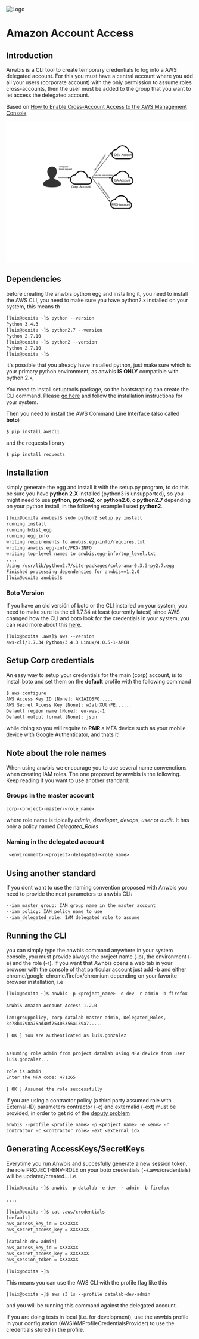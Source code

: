 ![Logo](static/logo.png "Logo")
# Amazon Account Access

## Introduction

Anwbis is a CLI tool to create temporary credentials to log into a AWS delegated account. For this you must have a central account where you add all your users (corporate account) with the only permission to assume roles cross-accounts, then the user must be added to the group that you want to let access the delegated account. 

Based on [How to Enable Cross-Account Access to the AWS Management Console](https://blogs.aws.amazon.com/security/post/Tx70F69I9G8TYG/How-to-enable-cross-account-access-to-the-AWS-Management-Console)

![Squema for auth](static/delegated.png "squema for auth")

## Dependencies

before creating the anwbis python egg and installing it, you need to install the AWS CLI, you need to make sure you have python2.x installed on your system, this means th

```
[luix@boxita ~]$ python --version
Python 3.4.3
[luix@boxita ~]$ python2.7 --version
Python 2.7.10
[luix@boxita ~]$ python2 --version
Python 2.7.10
[luix@boxita ~]$
```

it's possible that you already have installed python, just make sure which is your primary python environment, as anwbis **IS ONLY** compatible with python 2.x, 

You need to install setuptools package, so the bootstraping can create the CLI command. Please [go here](https://pypi.python.org/pypi/setuptools) and follow the installation instructions for your system.


Then you need to install the AWS Command Line Interface (also called **boto**)

```
$ pip install awscli
```

and the requests library

```
$ pip install requests
```

## Installation

simply generate the egg and install it with the setup.py program, to do this be sure you have **python 2.X** installed (python3 is unsupported), so you might need to use **python, python2, or python2.6, o python2.7** depending on your python install, in the following example I used **python2**.

```
[luix@boxita anwbis]$ sudo python2 setup.py install
running install
running bdist_egg
running egg_info
writing requirements to anwbis.egg-info/requires.txt
writing anwbis.egg-info/PKG-INFO
writing top-level names to anwbis.egg-info/top_level.txt
....
Using /usr/lib/python2.7/site-packages/colorama-0.3.3-py2.7.egg
Finished processing dependencies for anwbis==1.2.0
[luix@boxita anwbis]$
```

### Boto Version

If you have an old versión of boto or the CLI installed on your system, you need to make sure its the cli 1.7.34 at least (currently latest) since AWS changed how the CLI and boto look for the credentials in your system, you can read more about this [here](http://blogs.aws.amazon.com/security/post/Tx3D6U6WSFGOK2H/A-New-and-Standardized-Way-to-Manage-Credentials-in-the-AWS-SDKs).

```
[luix@boxita .aws]$ aws --version
aws-cli/1.7.34 Python/3.4.3 Linux/4.0.5-1-ARCH
```

## Setup Corp credentials

An easy way to setup your credentials for the main (corp) account, is to install boto and set them on the **default** profile with the following command

```
$ aws configure
AWS Access Key ID [None]: AKIAIOSFO.....
AWS Secret Access Key [None]: wJalrXUtnFE......
Default region name [None]: eu-west-1
Default output format [None]: json
```

while doing so you will require to **PAIR** a MFA device such as your mobile device with Google Authenticator, and thats it!

## Note about the role names

When using anwbis we encourage you to use several name convenctions when creating IAM roles. The one proposed by anwbis is the following. Keep reading if you want to use another standard:

### Groups in the master account

```
corp-<project>-master-<role_name>
```

where role name is tipically *admin*, *developer*, *devops*, *user* or *audit*. It has only a policy named *Delegated_Roles*

### Naming in the delegated account

```
 <environment>-<project>-delegated-<role_name>
```

## Using another standard 

If you dont want to use the naming convention proposed with Anwbis you need to provide the next parameters to anwbis CLI:

```
--iam_master_group: IAM group name in the master account
--iam_policy: IAM policy name to use
--iam_delegated_role: IAM delegated role to assume
```

## Running the CLI

you can simply type the anwbis command anywhere in your system console, you must provide always the project name (-p), the environment (-e) and the role (-r). If you want that Awnbis opens a web tab in your browser with the console of that particular account just add -b and either chrome/google-chrome/firefox/chromium depending on your favorite browser installation, i.e

```
[luix@boxita ~]$ anwbis -p <project_name> -e dev -r admin -b firefox

AnWbiS Amazon Account Access 1.2.0

iam:grouppolicy, corp-datalab-master-admin, Delegated_Roles, 3c78b4798a75ad40f75405356a139a7.....

[ OK ] You are authenticated as luis.gonzalez


Assuming role admin from project datalab using MFA device from user luis.gonzalez...

role is admin
Enter the MFA code: 471265

[ OK ] Assumed the role successfully

```

If you are using a contractor policy (a third party assumed role with External-ID) parameters contractor (-c) and externalid (-ext) must be provided, in order to get rid of the [deputy problem](http://docs.aws.amazon.com/IAM/latest/UserGuide/id_roles_create_for-user_externalid.html)

```
anwbis --profile <profile_name> -p <project_name> -e <env> -r contractor -c <contractor_role> -ext <external_id>
```

## Generating AccessKeys/SecretKeys

Everytime you run Anwbis and succesfully generate a new session token, the role PROJECT-ENV-ROLE on your boto credentials (~/.aws/credentials) will be updated/created... i.e.

```
[luix@boxita ~]$ anwbis -p datalab -e dev -r admin -b firefox

....

[luix@boxita ~]$ cat .aws/credentials
[default]
aws_access_key_id = XXXXXXX
aws_secret_access_key = XXXXXXX

[datalab-dev-admin]
aws_access_key_id = XXXXXXX
aws_secret_access_key = XXXXXXX
aws_session_token = XXXXXXX

[luix@boxita ~]$
```

This means you can use the AWS CLI with the profile flag like this

```
[luix@boxita ~]$ aws s3 ls --profile datalab-dev-admin
```
and you will be running this command against the delegated account.

If you are doing tests in local (i.e. for development), use the anwbis profile in your configuration (AWSIAMProfileCredentialsProvider) to use the credentials stored in the profile.
